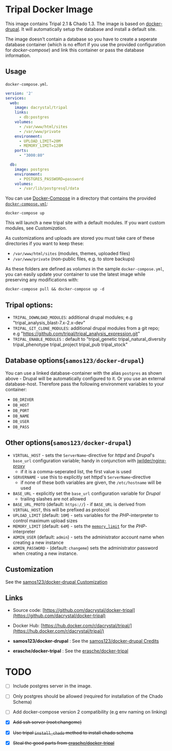 # Tripal Docker Image

This image contains Tripal 2.1 & Chado 1.3. The image is based on [docker-drupal](https://github.com/samos123/docker-drupal/blob/master/README.md).
It will automatically setup the database and install a default site.

The image doesn't contain a database so you have to create a seperate database
container (which is no effort if you use the provided configuration for
*docker-compose*) and link this container or pass the database information.

## Usage

`docker-compose.yml`.

```yaml
version: '2'
services:
  web:
    image: dacrystal/tripal
    links:
      - db:postgres
    volumes:
      - /var/www/html/sites
      - /var/www/private
    environment:
      - UPLOAD_LIMIT=20M
      - MEMORY_LIMIT=128M
    ports:
      - "3000:80"

  db:
    image: postgres
    environment:
      - POSTGRES_PASSWORD=password
    volumes:
      - /var/lib/postgresql/data

```

You can use [Docker-Compose](https://docs.docker.com/compose/) in a directory
that contains the provided [`docker-compose.yml`](https://github.com/samos123/docker-drupal/blob/master/docker-compose.yml):

    docker-compose up

This will launch a new tripal site with a default modules. If you want custom
modules, see *Customization*.

As customizations and uploads are stored you must take care of these directories
if you want to keep these:
  - `/var/www/html/sites` (modules, themes, uploaded files)
  - `/var/www/private` (non-public files, e.g. to store backups)

As these folders are defined as *volumes* in the sample `docker-compose.yml`,
you can easily update your container to use the latest image while preserving
any modifications with:

    docker-compose pull && docker-compose up -d


## Tripal options:

  - `TRIPAL_DOWNLOAD_MODULES`: additional drupal modules; e.g "tripal_analysis_blast-7.x-2.x-dev"
  - `TRIPAL_GIT_CLONE_MODULES`: additional drupal modules from a git repo; e.g "https://github.com/tripal/tripal_analysis_expression.git"
  - `TRIPAL_ENABLE_MODULES` : default to "tripal_genetic tripal_natural_diversity tripal_phenotype tripal_project tripal_pub tripal_stock"


## Database options(`samos123/docker-drupal`)

You can use a linked database-container with the alias `postgres` as shown
above - Drupal will be automatically configured to it. Or you use an external
database-host. Therefore pass the following environment variables to your
container:

  - `DB_DRIVER`
  - `DB_HOST`
  - `DB_PORT`
  - `DB_NAME`
  - `DB_USER`
  - `DB_PASS`


## Other options(`samos123/docker-drupal`)

  - `VIRTUAL_HOST` - sets the `ServerName`-directive for *httpd* and *Drupal*'s
    `base_url` configuration variable; handy in conjunction with
    [jwilder/nginx-proxy](https://github.com/jwilder/nginx-proxy)
    - if it is a comma-seperated list, the first value is used
  - `SERVERNAME` - use this to explicitly set httpd's `ServerName`-directive
    - if none of these both variables are given, the `/etc/hostname` will be
      used
  - `BASE_URL` - explicitly set the `base_url` configuration variable for
    *Drupal*
    - trailing slashes are not allowed
  - `BASE_URL_PROTO` (default: `https://`) - if `BASE_URL` is derived from
    `VIRTUAL_HOST`, this will be prefixed as protocol
  - `UPLOAD_LIMIT` (default: `10M`) - sets variables for the *PHP*-interpreter
    to control maximum upload sizes
  - `MEMORY_LIMIT` (default: `64M`) - sets the [`memory_limit`](http://php.net/manual/en/ini.core.php#ini.memory-limit)
     for the *PHP*-interpreter
  - `ADMIN_USER` (default: `admin`) - sets the administrator account name when
    creating a new instance
  - `ADMIN_PASSWORD` - (default: `changeme`) sets the administrator password when
    creating a new instance.


## Customization
See the [samos123/docker-drupal Customization](https://github.com/samos123/docker-drupal/blob/master/README.md#customization)


## Links

- Source code: [https://github.com/dacrystal/docker-tripal](https://github.com/dacrystal/docker-tripal)

- Docker Hub: [https://hub.docker.com/r/dacrystal/tripal/](https://hub.docker.com/r/dacrystal/tripal/)


- **samos123/docker-drupal** : See the [samos123/docker-drupal Credits](https://github.com/samos123/docker-drupal/blob/master/README.md#Credits)

- **erasche/docker-tripal** : See the [erasche/docker-tripal](https://github.com/erasche/docker-tripal)


# TODO #

- [ ] Include postgres server in the image.
- [ ] Only postgres should be allowed (required for installation of the 
Chado Schema)
- [ ] Add docker-compose version 2 compatibility (e.g env naming on linking)
- [x] ~~Add ssh server (root:changeme)~~
- [x] ~~Use tripal `install_chado` method to install chado schema~~
- [x] ~~Steal the good parts from [erasche/docker-tripal](https://github.com/erasche/docker-tripal)~~


